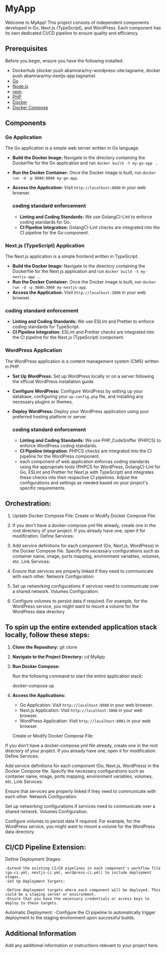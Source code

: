 # MyApp

Welcome to MyApp! This project consists of independent components developed in Go, Next.js (TypeScript), and WordPress. Each component has its own dedicated CI/CD pipeline to ensure quality and efficiency.

## Prerequisites

Before you begin, ensure you have the following installed:

- Dockerhub (docker push abamrara/my-wordpress-site:tagname, docker push abamrara/my-nextjs-app:tagname)
- [Go](https://golang.org/dl/)
- [Node.js](https://nodejs.org/)
- [npm](https://www.npmjs.com/)
- [PHP](https://www.php.net/)
- [Docker](https://www.docker.com/get-started)
- [Docker Compose](https://docs.docker.com/compose/install/)

## Components

### Go Application

The Go application is a simple web server written in Go language.

- **Build the Docker Image:** Navigate to the directory containing the Dockerfile for the Go application and run `docker build -t my-go-app .`.
- **Run the Docker Container:** Once the Docker image is built, run `docker run -d -p 8080:8080 my-go-app`.
- **Access the Application:** Visit `http://localhost:8080` in your web browser.

  ### coding standard enforcement
  - **Linting and Coding Standards:** We use GolangCI-Lint to enforce coding standards for Go.
  - **CI Pipeline Integration:** GolangCI-Lint checks are integrated into the CI pipeline for the Go component.


### Next.js (TypeScript) Application

The Next.js application is a simple frontend written in TypeScript.

- **Build the Docker Image:** Navigate to the directory containing the Dockerfile for the Next.js application and run `docker build -t my-nextjs-app .`.
- **Run the Docker Container:** Once the Docker image is built, run `docker run -d -p 3000:3000 my-nextjs-app`.
- **Access the Application:** Visit `http://localhost:3000` in your web browser.

### coding standard enforcement
   - **Linting and Coding Standards:** We use ESLint and Prettier to enforce coding standards for TypeScript.
   - **CI Pipeline Integration:** ESLint and Prettier checks are integrated into the CI pipeline for the Next.js (TypeScript) component.


### WordPress Application

The WordPress application is a content management system (CMS) written in PHP.

- **Set Up WordPress:** Set up WordPress locally or on a server following the official WordPress installation guide.
- **Configure WordPress:** Configure WordPress by setting up your database, configuring your `wp-config.php` file, and installing any necessary plugins or themes.
- **Deploy WordPress:** Deploy your WordPress application using your preferred hosting platform or server.

  ### coding standard enforcement
  - **Linting and Coding Standards:** We use PHP_CodeSniffer (PHPCS) to enforce WordPress coding standards.
  - **CI Pipeline Integration:** PHPCS checks are integrated into the CI pipeline for the WordPress component.
  - each component of web application enforces coding standards using the appropriate tools (PHPCS for WordPress, GolangCI-Lint for Go, ESLint and Prettier for 
    Next.js with TypeScript) and integrates these checks into their respective CI pipelines. Adjust the configurations and settings as needed based on your 
    project's specific requirements.

## Orchestration:

1. Update Docker Compose File:
Create or Modify Docker Compose File:

2. If you don't have a docker-compose.yml file already, create one in the root directory of your project. If you already have one, open it for modification.
Define Services:

3. Add service definitions for each component (Go, Next.js, WordPress) in the Docker Compose file.
Specify the necessary configurations such as container name, image, ports mapping, environment variables, volumes, etc.
Link Services:

4. Ensure that services are properly linked if they need to communicate with each other.
Network Configuration:

5. Set up networking configurations if services need to communicate over a shared network.
Volumes Configuration:

6. Configure volumes to persist data if required. For example, for the WordPress service, you might want to mount a volume for the WordPress data directory

## To spin up the entire extended application stack locally, follow these steps:

1. **Clone the Repository:**
    git clone <repository-url>
    
2. **Navigate to the Project Directory:**
    cd MyApp
  
3. **Run Docker Compose:**

    Run the following command to start the entire application stack:

    docker-compose up
  

4. **Access the Applications:**

    - Go Application: Visit `http://localhost:8080` in your web browser.
    - Next.js Application: Visit `http://localhost:3000` in your web browser.
    - WordPress Application: Visit `http://localhost:8081` in your web browser.
  
   Create or Modify Docker Compose File:

If you don't have a docker-compose.yml file already, create one in the root directory of your project. If you already have one, open it for modification.
Define Services:

Add service definitions for each component (Go, Next.js, WordPress) in the Docker Compose file.
Specify the necessary configurations such as container name, image, ports mapping, environment variables, volumes, etc.
Link Services:

Ensure that services are properly linked if they need to communicate with each other.
Network Configuration:

Set up networking configurations if services need to communicate over a shared network.
Volumes Configuration:

Configure volumes to persist data if required. For example, for the WordPress service, you might want to mount a volume for the WordPress data directory.


## CI/CD Pipeline Extension:
Define Deployment Stages:

    -Extend the existing CI/CD pipelines in each component's workflow file (go-ci.yml, nextjs-ci.yml, wordpress-ci.yml) to include deployment stages.
    -Set Up Deployment Targets:

    -Define deployment targets where each component will be deployed. This could be a staging server or environment.
    -Ensure that you have the necessary credentials or access keys to deploy to these targets.
    
Automatic Deployment:
    -Configure the CI pipeline to automatically trigger deployment to the staging environment upon successful builds.
## Additional Information

Add any additional information or instructions relevant to your project here.
